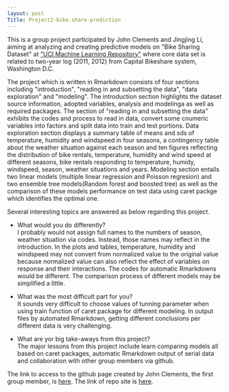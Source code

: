```yaml
---
layout: post
Title: Project2-bike.share-prediction
---
```


This is a group project participated by John Clements and Jingjing Li, aiming at analyzing and creating predictive models on "Bike Sharing Dataset" at ["UCI Machine Learning Repository"](https://archive.ics.uci.edu/ml/datasets/Bike+Sharing+Dataset#) where core data set is related to two-year log (2011, 2012) from Capital Bikeshare system, Washington D.C. 

The project which is written in Rmarkdown consists of four sections including "introduction", "reading in and subsetting the data", "data exploration" and "modeling". The introduction section highlights the dataset source information, adopted variables,  analysis and modelinga as well as required packages. The section of "reading in and subsetting the data" exhibits the codes and process to read in data, convert some  cnumeric variables into factors and split data into train and test portions. Data exploration section displays a summary table of means and sds of temperature, humidity and windspeed in four seasons,  a contingency table about the weather situation against each season and ten figures reflecting the distribution of bike rentals, temperature, humidity and wind speed at different seasons, bike rentals responding to temperature, humidy, windspeed, season, weather situations and years. Modeling section entails two linear models (multiple linear regression and Poisson regresion) and two ensemble tree models(Random forest and boosted tree) as well as the comparison of these models performance on test data using caret packge which identifies the optimal one.

Several interesting topics are answered as below regarding this project.
* What would you do differently?   
  I probably would not assign full names to the numbers of season, weather situation via codes. Instead, those names may reflect in the introduction. 
  In the plots and tables, temperature, humidity and windspeed may not convert from normalized value to the original value because normalized value can also reflect the effect of variables on response and their interactions. 
   The codes for automatic Rmarkdowns would be different.
   The comparison process of different models may be simplified a little. 
   
* What was the most difficult part for you?  
   It sounds very difficult to choose values of tunning parameter when using train function of caret package for different modeling. 
   In output files by automated Rmarkdown, getting different conclusions per different data is very challenging.
   
* What are yor big take-aways from this project?  
   The major lessons from this project include learn comparing models all based on caret packages, automatic Rmarkdown output of serial data and collaboration with other group members via github.
   
The link to access to the github page created by John Clements, the first group member, is [here](https://github.com/jkclem/bike-share-prediction). The link of repo site is [here](https://jkclem.github.io/bike-share-prediction/).
